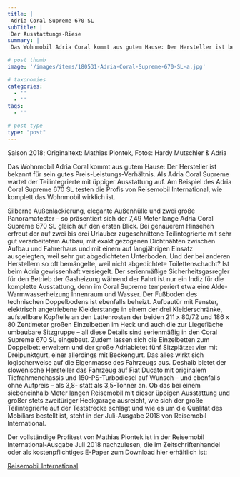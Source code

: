 ```yaml
---
title: |
 Adria Coral Supreme 670 SL
subTitle: |
 Der Ausstattungs-Riese
summary: |
 Das Wohnmobil Adria Coral kommt aus gutem Hause: Der Hersteller ist bekannt für sein gutes Preis-Leistungs-Verhältnis. Als Adria Coral Supreme wartet der Teilintegrierte mit üppiger Ausstattung auf. Am Beispiel des Adria Coral Supreme 670 SL testen die Profis von Reisemobil International, wie komplett das Wohnmobil wirklich ist. 

# post thumb
image: '/images/items/180531-Adria-Coral-Supreme-670-SL-a.jpg'

# taxonomies
categories: 
  - ''
  - ''
tags:
  - ''

# post type
type: "post"
---
```


Saison 2018; Originaltext: Mathias Piontek, Fotos: Hardy Mutschler & Adria   

Das Wohnmobil Adria Coral kommt aus gutem Hause: Der Hersteller ist bekannt für sein gutes Preis-Leistungs-Verhältnis. Als Adria Coral Supreme wartet der Teilintegrierte mit üppiger Ausstattung auf. Am Beispiel des Adria Coral Supreme 670 SL testen die Profis von Reisemobil International, wie komplett das Wohnmobil wirklich ist.   

Silberne Außenlackierung, elegante Außenhülle und zwei große Panoramafester – so präsentiert sich der 7,49 Meter lange Adria Coral Supreme 670 SL gleich auf den ersten Blick. Bei genauerem Hinsehen erfreut der auf zwei bis drei Urlauber zugeschnittene Teilintegrierte mit sehr gut verarbeitetem Aufbau, mit exakt gezogenen Dichtnähten zwischen Aufbau und Fahrerhaus und mit einem auf langjährigen Einsatz ausgelegten, weil sehr gut abgedichteten Unterboden. Und der bei anderen Herstellern so oft bemängelte, weil nicht abgedichtete Toilettenschacht? Ist beim Adria gewissenhaft versiegelt. Der serienmäßige Sicherheitsgasregler für den Betrieb der Gasheizung während der Fahrt ist nur ein Indiz für die komplette Ausstattung, denn im Coral Supreme temperiert etwa eine Alde-Warmwasserheizung Innenraum und Wasser. Der Fußboden des technischen Doppelbodens ist ebenfalls beheizt. Aufbautür mit Fenster, elektrisch angetriebene Kleiderstange in einem der drei Kleiderschränke,  aufstellbare Kopfteile an den Lattenrosten der beiden 211 x 80/72 und 186 x 80 Zentimeter großen Einzelbetten im Heck und auch die zur Liegefläche umbaubare Sitzgruppe – all diese Details sind serienmäßig in den Coral Supreme 670 SL eingebaut. Zudem lassen sich die Einzelbetten zum Doppelbett erweitern und der große Adriabietet fünf Sitzplätze: vier mit Dreipunktgurt, einer allerdings mit Beckengurt. Das alles wirkt sich logischerweise auf die Eigenmasse des Fahrzeugs aus. Deshalb bietet der slowenische Hersteller das Fahrzeug auf Fiat Ducato mit originalem Tiefrahmenchassis und 150-PS-Turbodiesel auf Wunsch – und ebenfalls ohne Aufpreis – als 3,8- statt als 3,5-Tonner an. Ob das bei einem siebeneinhalb Meter langen Reisemobil mit dieser üppigen Ausstattung und großer stets zweitüriger Heckgarage ausreicht, wie sich der große Teilintegrierte auf der Teststrecke schlägt und wie es um die Qualität des Mobiliars bestellt ist, steht in der Juli-Ausgabe 2018 von Reisemobil International.  

Der vollständige Profitest von Mathias Piontek ist in der Reisemobil International-Ausgabe Juli 2018 nachzulesen, die im Zeitschriftenhandel oder als kostenpflichtiges E-Paper zum Download hier erhältlich ist:  

[Reisemobil International](http://reisemobil-international.de)  